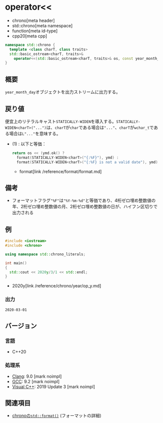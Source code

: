# operator<<
* chrono[meta header]
* std::chrono[meta namespace]
* function[meta id-type]
* cpp20[meta cpp]

```cpp
namespace std::chrono {
  template <class charT, class traits>
  std::basic_ostream<charT, traits>&
    operator<<(std::basic_ostream<charT, traits>& os, const year_month_day& ymd); // (1) C++20
}
```

## 概要
`year_month_day`オブジェクトを出力ストリームに出力する。


## 戻り値
便宜上のリテラルキャスト`STATICALLY-WIDEN`を導入する。`STATICALLY-WIDEN<charT>("...")`は、`charT`が`char`である場合は`"..."`、`charT`が`wchar_t`である場合は`L"..."`を意味する。

- (1) : 以下と等価：
    ```cpp
    return os << (ymd.ok() ?
      format(STATICALLY-WIDEN<charT>("{:%F}"), ymd) :
      format(STATICALLY-WIDEN<charT>("{:%F} is not a valid date"), ymd));
    ```
    * format[link /reference/format/format.md]


## 備考
- フォーマットフラグ`"%F"`は`"%Y-%m-%d"`と等価であり、4桁ゼロ埋め整数値の年、2桁ゼロ埋め整数値の月、2桁ゼロ埋め整数値の日が、ハイフン区切りで出力される


## 例
```cpp example
#include <iostream>
#include <chrono>

using namespace std::chrono_literals;

int main()
{
  std::cout << 2020y/3/1 << std::endl;
}
```
* 2020y[link /reference/chrono/year/op_y.md]

### 出力
```
2020-03-01
```

## バージョン
### 言語
- C++20

### 処理系
- [Clang](/implementation.md#clang): 9.0 [mark noimpl]
- [GCC](/implementation.md#gcc): 9.2 [mark noimpl]
- [Visual C++](/implementation.md#visual_cpp): 2019 Update 3 [mark noimpl]


## 関連項目
- [chronoの`std::format()`](/reference/chrono/format.md) (フォーマットの詳細)
